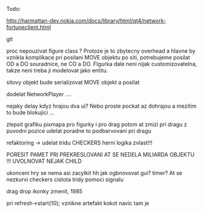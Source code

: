Todo:

http://harmattan-dev.nokia.com/docs/library/html/qt4/network-fortuneclient.html

git

proc nepouzivat figure class ? Protoze je to zbytecny overhead a hlavne by vznikla komplikace pri posilani MOVE objektu po siti, potrebujeme posilat OD a DO souradnice, ne CO a DO. FIgurka dale neni nijak customizovatelna, takze neni treba ji modelovat jako entitu.

sitovy objekt bude serializovat MOVE objekt a posilat

dodelat NetworkPlayer ....

nejaky delay kdyz hrajou dva ui? Nebo proste pockat az dohrajou a mezitim to bude blokujici ...

zlepsit grafiku
pixmapa pro figurky i pro drag potom
at zmizi pri dragu z puvodni pozice
udelat poradne to podbarvovani pri dragu

refaktoring -> udelat tridu CHECKERS herni logika zvlast!!!

PORESIT PAMET PRI PREKRESLOVANI AT SE NEDELA MILIARDA OBJEKTU !!! UVOLNOVAT NEJAK CHILD


ukonceni hry se nema asi zacylkit hh
jak ogbnovovat gui? timer? At se nezkurvi checkers cistota tridy pomoci signalu


drag drop ikonky zmenit, 1985

pri refresh->start(10); vznikne  artefakt kokot navic tam je

